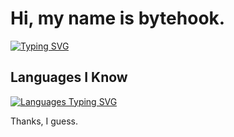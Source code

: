 # Hi, my name is bytehook.

[![Typing SVG](https://readme-typing-svg.herokuapp.com?font=Prompt&duration=3000&pause=800&color=8A2FDD&width=435&lines=call+me+bytehook;I+dont+fucking+care;I+code+random+shit)](https://git.io/typing-svg)

## Languages I Know
[![Languages Typing SVG](https://readme-typing-svg.herokuapp.com?font=Prompt&duration=1300&pause=300&color=8A2FDD&width=435&lines=Python3;Ruby;PHP;JavaScript;Swift)](https://git.io/typing-svg)

Thanks, I guess.
